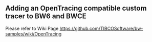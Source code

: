 ## Adding an OpenTracing compatible custom tracer to BW6 and BWCE

Please refer to Wiki Page https://github.com/TIBCOSoftware/bw-samples/wiki/OpenTracing

